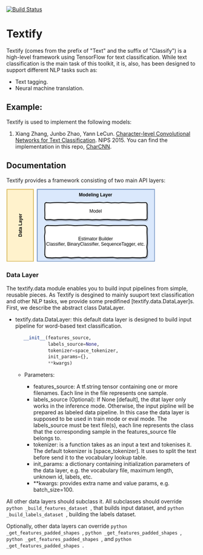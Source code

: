 [![Build Status](https://travis-ci.org/mhjabreel/Textify.svg?branch=master)](https://travis-ci.org/mhjabreel/Textify) 

# Textify

Textify (comes from the prefix of "Text" and the suffix of "Classify") is a high-level framework using TensorFlow for text classification. While text classification is the main task of this toolkit, it is, also, has been designed to support different NLP tasks such as:

   * Text tagging.
   * Neural machine translation.


## Example:
Textify is used to implement the following models:
1. Xiang Zhang, Junbo Zhao, Yann LeCun. [Character-level Convolutional Networks for Text Classification](http://arxiv.org/abs/1509.01626). NIPS 2015. You can find the implementation in this repo, [CharCNN](https://github.com/mhjabreel/CharCNN/).

## Documentation

Textify provides a framework consisting of two main API layers:

![Alt text](imgs/textify.png?raw=true "Textify framework.")

### Data Layer

The textify.data module enables you to build input pipelines from simple, reusable pieces. As Textify is desgined to mainly suuport text classification and other NLP tasks, we provide some predifined [textify.data.DataLayer]s. First, we describe the abstract class DataLayer.

   * textify.data.DataLayer: this default data layer is designed to build input pipeline for word-based text classification. 
      ```python
         __init__(features_source,
                  labels_source=None,
                  tokenizer=space_tokenizer,
                  init_params={},
                  **kwargs)
      ```
      * Parameters:	

         * features_source: A tf.string tensor containing one or more filenames. Each line in the file represents one sample. 
         * labels_source (Optional): If None [default], the dtat layer only works in the inference mode. Otherwise, the input pipline will be      prepared as labeled data pipeline. In this case the data layer is supposed to be used in train mode or eval mode. The labels_source must be text file(s), each line represents the class that the corresponding sample in the features_source file belongs to.
         * tokenizer: is a function takes as an input a text and tokenises it. The default tokenizer is [space_tokenizer]. It uses to split the text before send it to the vocabulary lookup table.
         * init_params: a dictionary containing initialization parameters of the data layer, e.g. the vocabulary file, maximum length, unknown id, labels, etc. 
         * **kwargs: provides extra name and value params, e.g. batch_size=100.
      
   All other data layers should subclass it. All subclasses should override ```python _build_features_dataset ```, that builds input dataset, and ```python _build_labels_dataset ```, building the labels dataset.

   Optionally, other data layers can override ```python _get_features_padded_shapes ```, ```python _get_features_padded_shapes ```, ```python _get_features_padded_shapes ```, and ```python _get_features_padded_shapes ```.